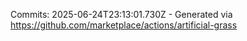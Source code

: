 Commits: 2025-06-24T23:13:01.730Z - Generated via https://github.com/marketplace/actions/artificial-grass
<br>
